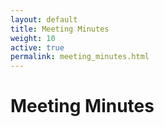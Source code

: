 ```yaml
---
layout: default
title: Meeting Minutes
weight: 10
active: true
permalink: meeting_minutes.html
---
```


# Meeting Minutes

